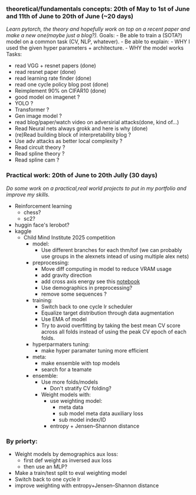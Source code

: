 ### theoretical/fundamentals concepts: 20th of May to 1st of June and 11th of June to 20th of June (~20 days)
*Learn pytorch, the theory and hopefully work on top on a recent paper and make a new one(maybe just a blog?).*
Goals:
    - Be able to train a (SOTA?) model on a common task (CV, NLP, whatever).
    - Be able to explain:
        - WHY I used the given hyper parameters + architecture.
        - WHY the model works 
Tasks:
- read VGG + resnet papers (done)
- read resnet paper (done)
- read learning rate finder (done)
- read one cycle policy blog post (done)
- Reimplement 90% on CIFAR10 (done)
- good model on imagenet ?
- YOLO ?
- Transformer ?
- Gen image model ?
- read blog/paper/watch video on adversirial attacks(done, kind of...)
- Read Neural nets always grokk and here is why (done)
- (re)Read building block of interpretability blog ?
- Use adv attacks as better local complexity ?
- Read circuit theory ?
- Read spline theory ?
- Read spline cam ?

### Practical work: 20th of June to 20th Jully (30 days)
*Do some work on a practical,real world projects to put in my portfolio and improve my skills.*
- Reinforcement learning
    - chess?
    - sc2?
- huggin face's lerobot?
- kaggle
    - Child Mind Institute 2025 competition
        - model:
            - Use different branches for each thm/tof (we can probably use groups in the alexnets intead of using multiple alex nets)
        - preprocessing:
            - Move diff computing in model to reduce VRAM usage
            - add gravity direction
            - add cross axis energy see this [notebook](https://www.kaggle.com/code/wasupandceacar/lb-0-841-5fold-single-model-with-split-sensors)
            - Use demographics in preprocessing?
            - remove some sequences ?
        - training:
            -  Switch back to one cycle lr scheduler
            -  Equalize target distribution through data augmentation
            -  Use EMA of model
            -  Try to avoid overfitting by taking the best mean CV score across all folds instead of using the peak CV epoch of each folds.
        - hyperparmaters tuning:
            -  make hyper paramater tuning more efficient
        -  meta:
            - make ensemble with top models
            - search for a teamate
        -  ensemble:
            -  Use more folds/models
                -  Don't stratify CV folding?
            -  Weight models with:
                -  use weighting model:
                    -  meta data
                    -  sub model meta data auxiliary loss
                    -  sub model index/ID
                -  entropy + Jensen–Shannon distance
### By priorty:
- Weight models by demographics aux loss:
    - first def weight as inversed aux loss
    - then use an MLP?
- Make a train/test split to eval weighting model
- Switch back to one cycle lr
- improve weighting with entropy+Jensen–Shannon distance


     
<!--            -  speed up training by parallelizing folds training -->
<!--            -  meta data/performance EDA -->
<!--            - Turn demogrpahics into auxiliary targets -->
<!-- - phase during the sequence "behavior" column -->
<!-- -  Aggregate patches of the ToF sensors data -->
<!-- -  Unify preprocessing and training/inference notebooks into a single one to avoid waiting for zip, upload, kaggle processing and downlod delays. -->
<!-- - Increase the number of rnn layers to 2. -->
<!-- - Use 100% percentile for sequence len padding -->
<!-- -  Collapse non-BFRBs target into a single one to ease learning -->
<!-- - sequence wise std norm -->
<!-- -  put std normalization step in the model to since we are using CV model ensemble -->
<!-- -  Update hyperparams (again): -->
<!--    -  Use smaller btach sizes, top notebooks use 64 batch size, I use 256 -->
<!--    -  Use a lot more epochs, top notebooks use ~100 epochs where I only use ~25 -->
<!--    -  Increase patience, top notebooks use 40 patience -->
<!-- Use post/pre truncating/padding instead of center truncating/padding -->
<!-- -  use third branch for thm input -->
<!-- - use other paddig methods like "same" or "reflect" padding for convolutions and sequence padding -->
